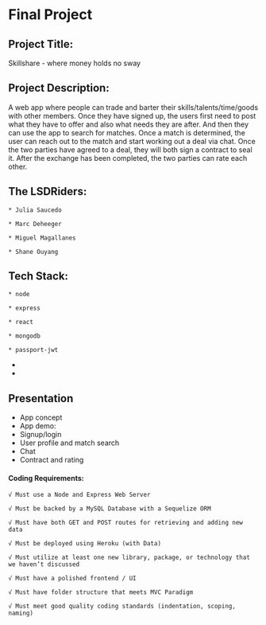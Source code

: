 # Final Project

## Project Title:
Skillshare - where money holds no sway

## Project Description:

A web app where people can trade and barter their skills/talents/time/goods with other members. Once they have signed up, the users first need to post what they have to offer and also what needs they are after. And then they can use the app to search for matches. Once a match is determined, the user can reach out to the match and start working out a deal via chat. Once the two parties have agreed to a deal, they will both sign a contract to seal it. After the exchange has been completed, the two parties can rate each other.
	
## The LSDRiders:
	
	* Julia Saucedo

	* Marc Deheeger

	* Miguel Magallanes

	* Shane Ouyang

## Tech Stack:

	* node

	* express

	* react

	* mongodb
	
	* passport-jwt 
  
  * 
  
  * 
  

## Presentation

- App concept
- App demo:
- Signup/login 
- User profile and match search
- Chat
- Contract and rating
      
#### Coding Requirements:

    √ Must use a Node and Express Web Server
    
    √ Must be backed by a MySQL Database with a Sequelize ORM  
    
    √ Must have both GET and POST routes for retrieving and adding new data
    
    √ Must be deployed using Heroku (with Data)
    
    √ Must utilize at least one new library, package, or technology that we haven’t discussed
    
    √ Must have a polished frontend / UI
    
    √ Must have folder structure that meets MVC Paradigm
    
    √ Must meet good quality coding standards (indentation, scoping, naming)
